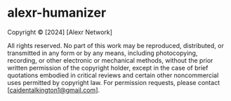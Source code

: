 # alexr-humanizer

Copyright © [2024] [Alexr Network]

All rights reserved. No part of this work may be reproduced, distributed, or transmitted in any form or by any means, including photocopying, recording, or other electronic or mechanical methods, without the prior written permission of the copyright holder, except in the case of brief quotations embodied in critical reviews and certain other noncommercial uses permitted by copyright law. For permission requests, please contact [caidentalkington1@gmail.com].

